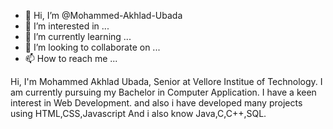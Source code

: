- 👋 Hi, I’m @Mohammed-Akhlad-Ubada
- 👀 I’m interested in ...
- 🌱 I’m currently learning ...
- 💞️ I’m looking to collaborate on ...
- 📫 How to reach me ...

Hi, I'm Mohammed Akhlad Ubada, Senior at Vellore Institue of Technology. I am currently pursuing my Bachelor in Computer Application. I have a keen interest in Web Development. and also i have developed many projects using HTML,CSS,Javascript 
And i also know Java,C,C++,SQL.

